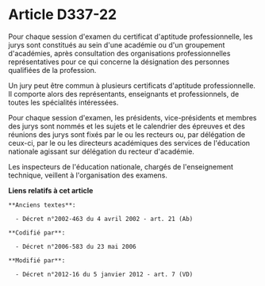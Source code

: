 # Article D337-22

Pour chaque session d'examen du certificat d'aptitude professionnelle, les jurys sont constitués au sein d'une académie ou
d'un groupement d'académies, après consultation des organisations professionnelles représentatives pour ce qui concerne la
désignation des personnes qualifiées de la profession. 

Un jury peut être commun à plusieurs certificats d'aptitude professionnelle. Il comporte alors des représentants, enseignants
et professionnels, de toutes les spécialités intéressées. 

Pour chaque session d'examen, les présidents, vice-présidents et membres des jurys sont nommés et les sujets et le calendrier
des épreuves et des réunions des jurys sont fixés par le ou les recteurs ou, par délégation de ceux-ci, par le ou les
directeurs académiques des services de l'éducation nationale agissant sur délégation du recteur d'académie. 

Les inspecteurs de l'éducation nationale, chargés de l'enseignement technique, veillent à l'organisation des examens.

**Liens relatifs à cet article**

	**Anciens textes**:

	  - Décret n°2002-463 du 4 avril 2002 - art. 21 (Ab)

	**Codifié par**:

	  - Décret n°2006-583 du 23 mai 2006

	**Modifié par**:

	  - Décret n°2012-16 du 5 janvier 2012 - art. 7 (VD)
